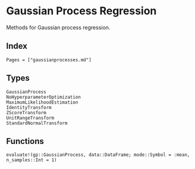 # Gaussian Process Regression

Methods for Gaussian process regression.

## Index

```@index
Pages = ["gaussianprocesses.md"]
```

## Types

```@docs
GaussianProcess
NoHyperparameterOptimization
MaximumLikelihoodEstimation
IdentityTransform
ZScoreTransform
UnitRangeTransform
StandardNormalTransform
```

## Functions

```@docs
evaluate!(gp::GaussianProcess, data::DataFrame; mode::Symbol = :mean, n_samples::Int = 1)
```
